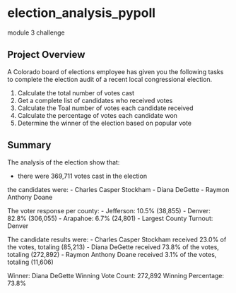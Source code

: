 # election_analysis_pypoll
 module 3 challenge


## Project Overview
A Colorado board of elections employee has given you the following tasks to complete the election audit of a recent local congressional election.

1. Calculate the total number of votes cast
2. Get a complete list of candidates who received votes
3. Calculate the Toal number of votes each candidate received
4. Calculate the percentage of votes each candidate won
5. Determine the winner of the election based on popular vote


## Summary
The analysis of the election show that:
- there were 369,711 votes cast in the election

the candidates were:
	- Charles Casper Stockham
	- Diana DeGette
	- Raymon Anthony Doane

The voter response per county:
	- Jefferson: 10.5% (38,855)
	- Denver: 82.8% (306,055)
	- Arapahoe: 6.7% (24,801)
	- Largest County Turnout: Denver

The candidate results were:
	- Charles Casper Stockham received 23.0% of the votes, totaling (85,213)
	- Diana DeGette received 73.8% of the votes, totaling (272,892)
	- Raymon Anthony Doane received 3.1% of the votes, totaling (11,606)


Winner: Diana DeGette
Winning Vote Count: 272,892
Winning Percentage: 73.8%



